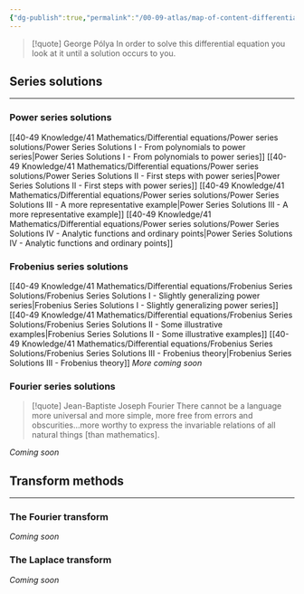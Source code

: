 ```yaml
---
{"dg-publish":true,"permalink":"/00-09-atlas/map-of-content-differential-equations/","updated":"2025-07-30T15:29:03-07:00"}
---
```


> [!quote] George Pólya
>  In order to solve this differential equation you look at it until a solution occurs to you.

## Series solutions
---

### Power series solutions

[[40-49 Knowledge/41 Mathematics/Differential equations/Power series solutions/Power Series Solutions I - From polynomials to power series\|Power Series Solutions I - From polynomials to power series]]
[[40-49 Knowledge/41 Mathematics/Differential equations/Power series solutions/Power Series Solutions II - First steps with power series\|Power Series Solutions II - First steps with power series]]
[[40-49 Knowledge/41 Mathematics/Differential equations/Power series solutions/Power Series Solutions III - A more representative example\|Power Series Solutions III - A more representative example]]
[[40-49 Knowledge/41 Mathematics/Differential equations/Power series solutions/Power Series Solutions IV - Analytic functions and ordinary points\|Power Series Solutions IV - Analytic functions and ordinary points]]

### Frobenius series solutions

[[40-49 Knowledge/41 Mathematics/Differential equations/Frobenius Series Solutions/Frobenius Series Solutions I - Slightly generalizing power series\|Frobenius Series Solutions I - Slightly generalizing power series]]
[[40-49 Knowledge/41 Mathematics/Differential equations/Frobenius Series Solutions/Frobenius Series Solutions II - Some illustrative examples\|Frobenius Series Solutions II - Some illustrative examples]]
[[40-49 Knowledge/41 Mathematics/Differential equations/Frobenius Series Solutions/Frobenius Series Solutions III - Frobenius theory\|Frobenius Series Solutions III - Frobenius theory]]
*More coming soon*

### Fourier series solutions

> [!quote] Jean-Baptiste Joseph Fourier
> There cannot be a language more universal and more simple, more free from errors and obscurities...more worthy to express the invariable relations of all natural things [than mathematics].

*Coming soon*

## Transform methods
---

### The Fourier transform

*Coming soon*

### The Laplace transform

*Coming soon*
